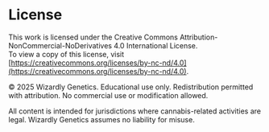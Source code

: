 # License

This work is licensed under the Creative Commons Attribution-NonCommercial-NoDerivatives 4.0 International License.  
To view a copy of this license, visit [https://creativecommons.org/licenses/by-nc-nd/4.0](https://creativecommons.org/licenses/by-nc-nd/4.0).

© 2025 Wizardly Genetics. Educational use only. Redistribution permitted with attribution. No commercial use or modification allowed.

All content is intended for jurisdictions where cannabis-related activities are legal. Wizardly Genetics assumes no liability for misuse.